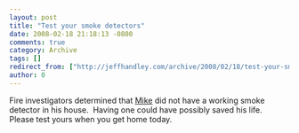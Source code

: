 ```yaml
---
layout: post
title: "Test your smoke detectors"
date: 2008-02-18 21:18:13 -0800
comments: true
category: Archive
tags: []
redirect_from: ["http://jeffhandley.com/archive/2008/02/18/test-your-smoke-detectors"]
author: 0
---
```

<!-- more -->
<p>Fire investigators determined that <a href="http://blog.jeffhandley.com/archive/2008/02/17/goodbye-mike-martinelli.aspx" target="_blank">Mike</a> did not have a working smoke detector in his house.  Having one could have possibly saved his life.  Please test yours when you get home today.</p>


